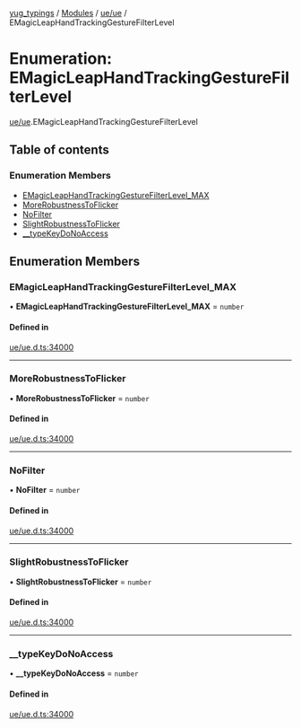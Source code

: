 [yug_typings](../README.md) / [Modules](../modules.md) / [ue/ue](../modules/ue_ue.md) / EMagicLeapHandTrackingGestureFilterLevel

# Enumeration: EMagicLeapHandTrackingGestureFilterLevel

[ue/ue](../modules/ue_ue.md).EMagicLeapHandTrackingGestureFilterLevel

## Table of contents

### Enumeration Members

- [EMagicLeapHandTrackingGestureFilterLevel\_MAX](ue_ue.EMagicLeapHandTrackingGestureFilterLevel.md#emagicleaphandtrackinggesturefilterlevel_max)
- [MoreRobustnessToFlicker](ue_ue.EMagicLeapHandTrackingGestureFilterLevel.md#morerobustnesstoflicker)
- [NoFilter](ue_ue.EMagicLeapHandTrackingGestureFilterLevel.md#nofilter)
- [SlightRobustnessToFlicker](ue_ue.EMagicLeapHandTrackingGestureFilterLevel.md#slightrobustnesstoflicker)
- [\_\_typeKeyDoNoAccess](ue_ue.EMagicLeapHandTrackingGestureFilterLevel.md#__typekeydonoaccess)

## Enumeration Members

### EMagicLeapHandTrackingGestureFilterLevel\_MAX

• **EMagicLeapHandTrackingGestureFilterLevel\_MAX** = `number`

#### Defined in

[ue/ue.d.ts:34000](https://github.com/YugMetaverse/yug_typings/blob/25cad34/ue/ue.d.ts#L34000)

___

### MoreRobustnessToFlicker

• **MoreRobustnessToFlicker** = `number`

#### Defined in

[ue/ue.d.ts:34000](https://github.com/YugMetaverse/yug_typings/blob/25cad34/ue/ue.d.ts#L34000)

___

### NoFilter

• **NoFilter** = `number`

#### Defined in

[ue/ue.d.ts:34000](https://github.com/YugMetaverse/yug_typings/blob/25cad34/ue/ue.d.ts#L34000)

___

### SlightRobustnessToFlicker

• **SlightRobustnessToFlicker** = `number`

#### Defined in

[ue/ue.d.ts:34000](https://github.com/YugMetaverse/yug_typings/blob/25cad34/ue/ue.d.ts#L34000)

___

### \_\_typeKeyDoNoAccess

• **\_\_typeKeyDoNoAccess** = `number`

#### Defined in

[ue/ue.d.ts:34000](https://github.com/YugMetaverse/yug_typings/blob/25cad34/ue/ue.d.ts#L34000)
